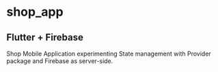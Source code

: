 # shop_app 
## Flutter + Firebase

Shop Mobile Application experimenting State management with Provider package and Firebase as server-side.
